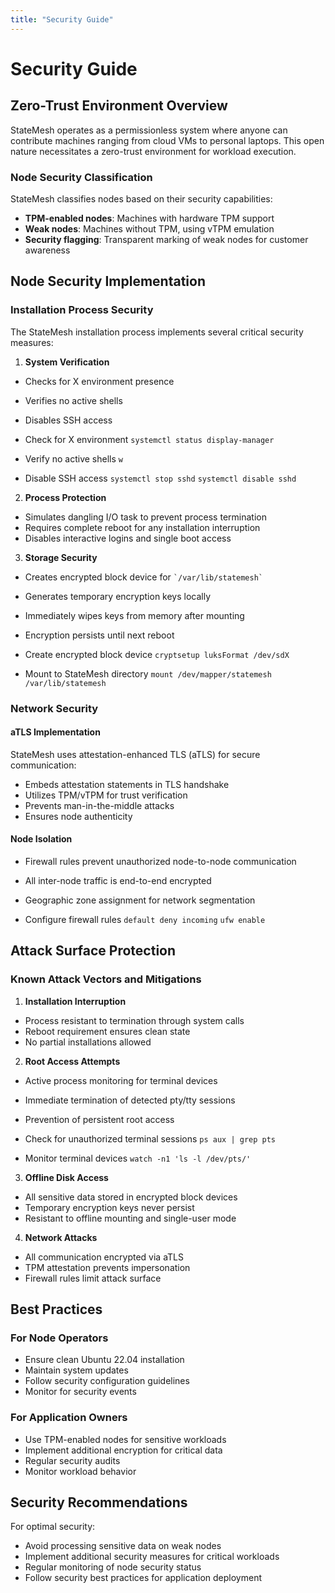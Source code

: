 ```yaml
---
title: "Security Guide"
---
```


# Security Guide

## Zero-Trust Environment Overview

StateMesh operates as a permissionless system where anyone can contribute machines ranging from cloud VMs to personal laptops. This open nature necessitates a zero-trust environment for workload execution.

### Node Security Classification
StateMesh classifies nodes based on their security capabilities:
* **TPM-enabled nodes**: Machines with hardware TPM support
* **Weak nodes**: Machines without TPM, using vTPM emulation
* **Security flagging**: Transparent marking of weak nodes for customer awareness

## Node Security Implementation

### Installation Process Security
The StateMesh installation process implements several critical security measures:

1. **System Verification** 
* Checks for X environment presence
* Verifies no active shells
* Disables SSH access

* Check for X environment
```systemctl status display-manager ```

* Verify no active shells
``` w ```

* Disable SSH access
``` systemctl stop sshd ```
``` systemctl disable sshd ```

2. **Process Protection**
* Simulates dangling I/O task to prevent process termination
* Requires complete reboot for any installation interruption
* Disables interactive logins and single boot access

3. **Storage Security** 
* Creates encrypted block device for ``` `/var/lib/statemesh` ```
* Generates temporary encryption keys locally
* Immediately wipes keys from memory after mounting
* Encryption persists until next reboot

* Create encrypted block device
``` cryptsetup luksFormat /dev/sdX ```

* Mount to StateMesh directory
``` mount /dev/mapper/statemesh /var/lib/statemesh ```

### Network Security

#### aTLS Implementation
StateMesh uses attestation-enhanced TLS (aTLS) for secure communication:
* Embeds attestation statements in TLS handshake
* Utilizes TPM/vTPM for trust verification
* Prevents man-in-the-middle attacks
* Ensures node authenticity

#### Node Isolation 
* Firewall rules prevent unauthorized node-to-node communication
* All inter-node traffic is end-to-end encrypted
* Geographic zone assignment for network segmentation

* Configure firewall rules
``` default deny incoming ```
``` ufw enable ```

## Attack Surface Protection

### Known Attack Vectors and Mitigations

1. **Installation Interruption**
* Process resistant to termination through system calls
* Reboot requirement ensures clean state
* No partial installations allowed

2. **Root Access Attempts** 
* Active process monitoring for terminal devices
* Immediate termination of detected pty/tty sessions
* Prevention of persistent root access

* Check for unauthorized terminal sessions
``` ps aux | grep pts ```

* Monitor terminal devices
``` watch -n1 'ls -l /dev/pts/' ```

3. **Offline Disk Access**
* All sensitive data stored in encrypted block devices
* Temporary encryption keys never persist
* Resistant to offline mounting and single-user mode

4. **Network Attacks**
* All communication encrypted via aTLS
* TPM attestation prevents impersonation
* Firewall rules limit attack surface

## Best Practices

### For Node Operators
* Ensure clean Ubuntu 22.04 installation
* Maintain system updates
* Follow security configuration guidelines
* Monitor for security events

### For Application Owners
* Use TPM-enabled nodes for sensitive workloads
* Implement additional encryption for critical data
* Regular security audits
* Monitor workload behavior

## Security Recommendations

For optimal security:
* Avoid processing sensitive data on weak nodes
* Implement additional security measures for critical workloads
* Regular monitoring of node security status
* Follow security best practices for application deployment
